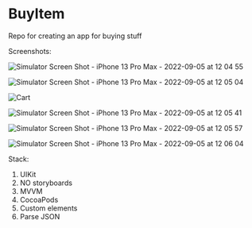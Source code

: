 # BuyItem
Repo for creating an app for buying stuff

Screenshots:

![Simulator Screen Shot - iPhone 13 Pro Max - 2022-09-05 at 12 04 55](https://user-images.githubusercontent.com/95411693/189352079-ef43ba7e-5f6c-4f45-8f73-b65916bd99ef.png)

![Simulator Screen Shot - iPhone 13 Pro Max - 2022-09-05 at 12 05 04](https://user-images.githubusercontent.com/95411693/189352104-cf0d2630-26b3-49f7-ae39-14b227d1926d.png)

![Cart](https://user-images.githubusercontent.com/95411693/189352124-575a46d5-ff0a-4d20-8e7f-32b68f93ca55.png)

![Simulator Screen Shot - iPhone 13 Pro Max - 2022-09-05 at 12 05 41](https://user-images.githubusercontent.com/95411693/189352139-502a1c6b-a91f-49b2-a9bb-eded2187bbe8.png)

![Simulator Screen Shot - iPhone 13 Pro Max - 2022-09-05 at 12 05 57](https://user-images.githubusercontent.com/95411693/189352154-74db40bc-959f-47dd-96f3-71651ce7f860.png)

![Simulator Screen Shot - iPhone 13 Pro Max - 2022-09-05 at 12 06 04](https://user-images.githubusercontent.com/95411693/189352161-19949281-5be0-4911-9ea3-ac08d62e5c32.png)


Stack:
1. UIKit
2. NO storyboards
3. MVVM
4. CocoaPods
5. Custom elements
6. Parse JSON
